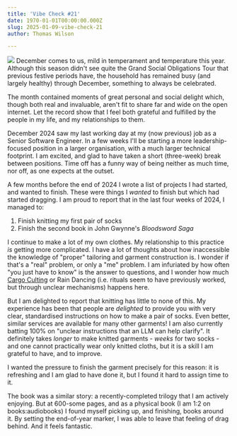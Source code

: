 ```yaml
---
title: 'Vibe Check #21'
date: 1970-01-01T00:00:00.000Z
slug: 2025-01-09-vibe-check-21
author: Thomas Wilson

---
```


![](https://www.herearethose.photos/api/files/76032892-8c71-4a69-80a9-cee58525b6bd/cdn?viewport=lg)
December comes to us, mild in temperament and temperature this year.  Although this season didn't see quite the Grand Social Obligations Tour that previous festive periods have, the household has remained busy (and largely healthy) through December, something to always be celebrated.

The month contained moments of great personal and social delight which, though both real and invaluable, aren't fit to share far and wide on the open internet.  Let the record show that I feel both grateful and fulfilled by the people in my life, and my relationships to them. 

December 2024 saw my last working day at my (now previous) job as a Senior Software Engineer.  In a few weeks I'll be starting a more leadership-focused position in a larger organisation, with a much larger technical footprint.  I am excited, and glad to have taken a short (three-week) break between positions.  Time off has a funny way of being neither as much time, nor off, as one expects at the outset.

A few months before the end of 2024 I wrote a list of projects I had started, and wanted to finish.  These were things I *wanted* to finish but which had started dragging.  I am proud to report that in the last four weeks of 2024, I managed to:

1. Finish knitting my first pair of socks
2. Finish the second book in John Gwynne's *Bloodsword Saga*

I continue to make a lot of my own clothes.  My relationship to this practice *is* getting more complicated.  I have a lot of thoughts about how inaccessible the knowledge of "proper" tailoring and garment construction is.  I wonder if that's a  "real" problem, or only a "me" problem.  I am infuriated by how often "you just have to know" is the answer to questions, and I wonder how much [Cargo Culting](https://en.wikipedia.org/wiki/Cargo_cult) or Rain Dancing (i.e. rituals seem to have previously worked, but through unclear mechanisms) happens here.  

But I am delighted to report that knitting has little to none of this.  My experience has been that people are *delighted* to provide you with very clear, standardised instructions on how to make a pair of socks.  Even better, similar services are available for many other garments!  I am also currently batting 100% on "unclear instructions that an LLM can help clarify".  It definitely takes *longer* to make knitted garments - *weeks* for two socks - and one cannot practically wear only knitted cloths, but it is a skill I am grateful to have, and to improve.  

I wanted the pressure to finish the garment precisely for this reason: it is refreshing and I am glad to have done it, but I found it hard to assign time to it.  

The book was a similar story: a recently-completed trilogy that I am actively enjoying.  But at 600-some pages, and as a physical book (I am 1:2 on books:audiobooks) I found myself picking up, and finishing, books around it.  By setting the end-of-year marker, I was able to leave that feeling of drag behind.  And it feels fantastic. 